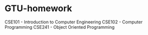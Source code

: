 # GTU-homework
CSE101 - Introduction to Computer Engineering
CSE102 - Computer Programming
CSE241 - Object Oriented Programming
